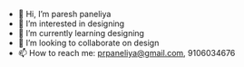 - 👋 Hi, I’m paresh paneliya
- 👀 I’m interested in designing
- 🌱 I’m currently learning designing
- 💞️ I’m looking to collaborate on design
- 📫 How to reach me: prpaneliya@gmail.com, 9106034676

<!---
pareshpaneliya/pareshpaneliya is a ✨ special ✨ repository because its `README.md` (this file) appears on your GitHub profile.
You can click the Preview link to take a look at your changes.
--->
